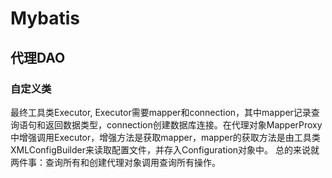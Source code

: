 # Mybatis
## 代理DAO
### 自定义类
  最终工具类Executor, Executor需要mapper和connection，其中mapper记录查询语句和返回数据类型，connection创建数据库连接。在代理对象MapperProxy中增强调用Executor，增强方法是获取mapper，mapper的获取方法是由工具类XMLConfigBuilder来读取配置文件，并存入Configuration对象中。
  总的来说就两件事：查询所有和创建代理对象调用查询所有操作。
